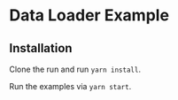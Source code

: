 # Data Loader Example

## Installation

Clone the run and run `yarn install`.

Run the examples via `yarn start`.
